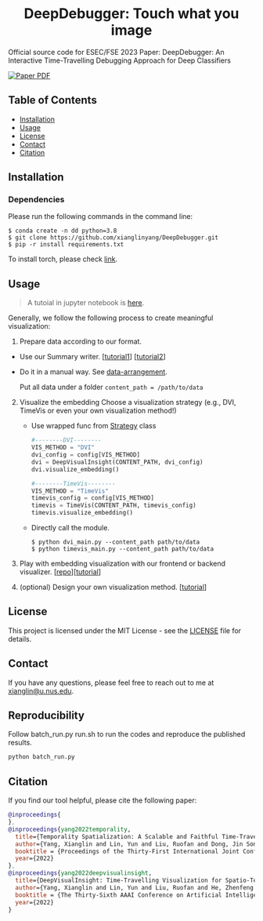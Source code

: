<h1 align="center">DeepDebugger: Touch what you image</h1>
Official source code for ESEC/FSE 2023 Paper: DeepDebugger: An Interactive Time-Travelling Debugging Approach for Deep Classifiers

<p align="left">
    <a href=''>
      <img src='https://img.shields.io/badge/Paper-PDF-green?style=flat&logo=arXiv&logoColor=green' alt='Paper PDF'>
    </a>
  </p>
</p>

## Table of Contents

- [Installation](#installation)
- [Usage](#usage)
- [License](#license)
- [Contact](#contact)
- [Citation](#citation)

## Installation
### Dependencies
Please run the following commands in the command line:
```console
$ conda create -n dd python=3.8
$ git clone https://github.com/xianglinyang/DeepDebugger.git
$ pip -r install requirements.txt
```
To install torch, please check [link](https://pytorch.org/get-started/locally/).

## Usage
> A tutoial in jupyter notebook is [here](tutorials/quick-start.py). 

Generally, we follow the following process to create meaningful visualization:
1. Prepare data according to our format. 
  - Use our Summary writer.  [[tutorial1](tutorials/1-summary-writer.ipynb)] [[tutorial2](tutorials/1-example.ipynb)]
  - Do it in a manual way. See [data-arrangement](https://github.com/xianglinyang/DeepDebugger/wiki/Data-Arrangement).

    Put all data under a folder `content_path = /path/to/data`
2. Visualize the embedding
Choose a visualization strategy (e.g., DVI, TimeVis or even your own visualization method!)
    - Use wrapped func from [Strategy](strategy.py) class
      ```python
      #--------DVI--------
      VIS_METHOD = "DVI"
      dvi_config = config[VIS_METHOD]
      dvi = DeepVisualInsight(CONTENT_PATH, dvi_config)
      dvi.visualize_embedding()

      #--------TimeVis--------
      VIS_METHOD = "TimeVis"
      timevis_config = config[VIS_METHOD]
      timevis = TimeVis(CONTENT_PATH, timevis_config)
      timevis.visualize_embedding()
      ```
    - Directly call the module.
      ```console
      $ python dvi_main.py --content_path path/to/data
      $ python timevis_main.py --content_path path/to/data
      ```
3. Play with embedding visualization with our frontend or backend visualizer. [[repo](https://github.com/llmhyy/training-visualizer/)][[tutorial](tutorials/2-start-services.md)]

4. (optional) Design your own visualization method. [[tutorial](tutorials/3-customize-visualization.ipynb)]

## License
This project is licensed under the MIT License - see the [LICENSE](LICENSE) file for details.

## Contact
If you have any questions, please feel free to reach out to me at xianglin@u.nus.edu.

## Reproducibility
Follow batch_run.py run.sh to run the codes and reproduce the published results.
```python
python batch_run.py
```

## Citation
If you find our tool helpful, please cite the following paper:
```bibtex
@inproceedings{
},
@inproceedings{yang2022temporality,
  title={Temporality Spatialization: A Scalable and Faithful Time-Travelling Visualization for Deep Classifier Training},
  author={Yang, Xianglin and Lin, Yun and Liu, Ruofan and Dong, Jin Song},
  booktitle = {Proceedings of the Thirty-First International Joint Conference on Artificial Intelligence, {IJCAI-22}},
  year={2022}
},
@inproceedings{yang2022deepvisualinsight,
  title={DeepVisualInsight: Time-Travelling Visualization for Spatio-Temporal Causality of Deep Classification Training},
  author={Yang, Xianglin and Lin, Yun and Liu, Ruofan and He, Zhenfeng and Wang, Chao and Dong, Jin Song and Mei, Hong},
  booktitle = {The Thirty-Sixth AAAI Conference on Artificial Intelligence (AAAI)},
  year={2022}
}
```





